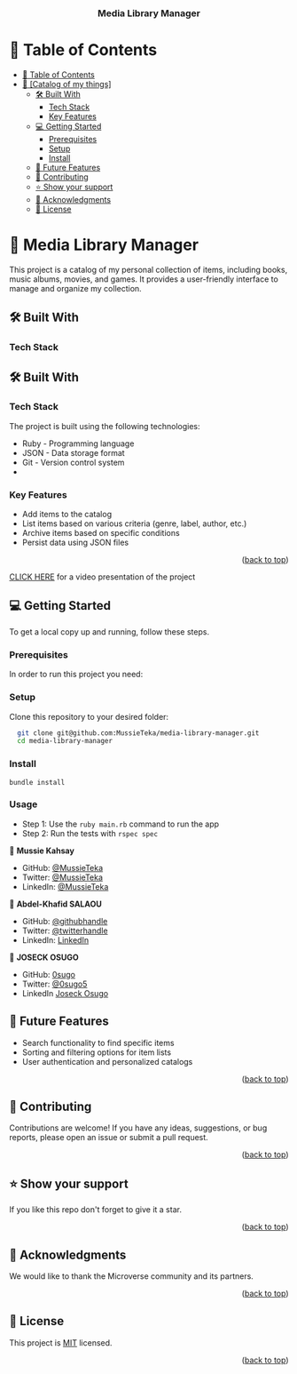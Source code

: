 <a name="readme-top"></a>

<div align="center">

  <h3><b>Media Library Manager</b></h3>

</div>

<!-- TABLE OF CONTENTS -->

# 📗 Table of Contents

- [📗 Table of Contents](#-table-of-contents)
- [📖 \[Catalog of my things\] ](#--)
  - [🛠 Built With ](#-built-with-)
    - [Tech Stack ](#tech-stack-)
    - [Key Features ](#key-features-)
  - [💻 Getting Started ](#-getting-started-)
    - [Prerequisites](#prerequisites)
    - [Setup](#setup)
    - [Install](#install)
  - [🔭 Future Features ](#-future-features-)
  - [🤝 Contributing ](#-contributing-)
  - [⭐️ Show your support ](#️-show-your-support-)
  - [🙏 Acknowledgments ](#-acknowledgments-)
  - [📝 License ](#-license-)

<!-- PROJECT DESCRIPTION -->

# 📖 Media Library Manager <a name="about-project"></a>

This project is a catalog of my personal collection of items, including books, music albums, movies, and games. It provides a user-friendly interface to manage and organize my collection.

## 🛠 Built With

### Tech Stack

## 🛠 Built With <a name="built-with"></a>

### Tech Stack <a name="tech-stack"></a>

The project is built using the following technologies:

- Ruby - Programming language
- JSON - Data storage format
- Git - Version control system
- 
### Key Features <a name="key-features"></a>

- Add items to the catalog
- List items based on various criteria (genre, label, author, etc.)
- Archive items based on specific conditions
- Persist data using JSON files

<p align="right">(<a href="#readme-top">back to top</a>)</p>

<!-- LIVE DEMO -->

[CLICK HERE](https://drive.google.com/file/d/1YXQAVDRESbPK83F5Q4g3BIn_QL2qbURA/view?usp=sharing) for a video presentation of the project


<!-- GETTING STARTED -->

## 💻 Getting Started <a name="getting-started"></a>


To get a local copy up and running, follow these steps.


### Prerequisites

In order to run this project you need:


### Setup
Clone this repository to your desired folder:

```sh
  git clone git@github.com:MussieTeka/media-library-manager.git
  cd media-library-manager
```

### Install
`bundle install`


### Usage
- Step 1: Use the ``ruby main.rb`` command to run the app
- Step 2: Run the tests with `rspec spec`

<!-- AUTHORS -->

👤 **Mussie Kahsay**
- GitHub: [@MussieTeka](https://github.com/MussieTeka)
- Twitter: [@MussieTeka](https://twitter.com/mussieteka)
- LinkedIn: [@MussieTeka](https://linkedin.com/in/mussieteka)

👤 **Abdel-Khafid SALAOU**

- GitHub: [@githubhandle](https://github.com/adeola003)
- Twitter: [@twitterhandle](https://twitter.com/khadaf6)
- LinkedIn: [LinkedIn](https://www.linkedin.com/in/abdel-khafid-salaou)

👤 **JOSECK OSUGO**

- GitHub: [0sugo](https://github.com/0sugo)
- Twitter: [@0sugo5](https://twitter.com/osugo5)
- LinkedIn [Joseck Osugo](https://www.linkedin.com/in/joseck-osugo/)

<!-- FUTURE FEATURES -->

## 🔭 Future Features <a name="future-features"></a>

- Search functionality to find specific items
- Sorting and filtering options for item lists
- User authentication and personalized catalogs

<p align="right">(<a href="#readme-top">back to top</a>)</p>

<!-- CONTRIBUTING -->

## 🤝 Contributing <a name="contributing"></a>

Contributions are welcome! If you have any ideas, suggestions, or bug reports, please open an issue or submit a pull request.

<p align="right">(<a href="#readme-top">back to top</a>)</p>

<!-- SUPPORT -->

## ⭐️ Show your support <a name="support"></a>


If you like this repo don't forget to give it a star.

<p align="right">(<a href="#readme-top">back to top</a>)</p>

<!-- ACKNOWLEDGEMENTS -->

## 🙏 Acknowledgments <a name="acknowledgements"></a>

We would like to thank the Microverse community and its partners.

<p align="right">(<a href="#readme-top">back to top</a>)</p>

<!-- LICENSE -->

## 📝 License <a name="license"></a>

This project is [MIT](./LICENSE.md) licensed.

<p align="right">(<a href="#readme-top">back to top</a>)</p>
